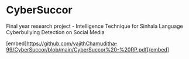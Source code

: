 # CyberSuccor
Final year research project - Intelligence Technique for Sinhala Language Cyberbullying Detection on Social Media



[embed]https://github.com/vajithChamuditha-99/CyberSuccor/blob/main/CyberSuccor%20-%20RP.pdf[/embed]
